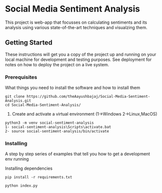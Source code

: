 # Social Media Sentiment Analysis

This project is web-app that focusses on calculating sentiments and its analysis using various state-of-the-art techniques and visualzing them.

## Getting Started

These instructions will get you a copy of the project up and running on your local machine for development and testing purposes. See deployment for notes on how to deploy the project on a live system.

### Prerequisites

What things you need to install the software and how to install them
```
git clone https://github.com/theAayushbajaj/Social-Media-Sentiment-Analysis.git
cd Social-Media-Sentiment-Analysis/
```
1. Create and activate a virtual environment (1->Windows 2->Linux,MacOS)
```
python3 -m venv social-sentiment-analysis
1- social-sentiment-analysis\Scripts\activate.bat
2- source social-sentiment-analysis/bin/activate
```


### Installing

A step by step series of examples that tell you how to get a development env running

Installing dependencies

```
pip install -r requirements.txt
```
```
python index.py
```

